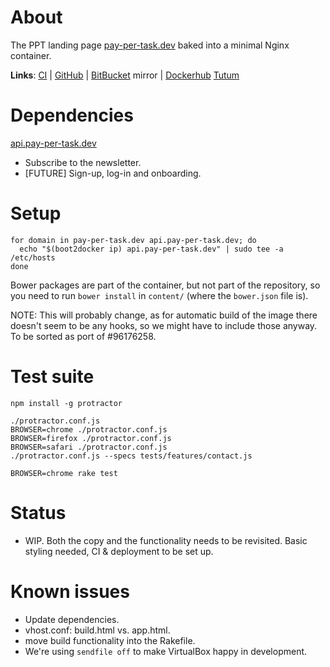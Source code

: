 # About

The PPT landing page [pay-per-task.dev](http://pay-per-task.dev) baked into a minimal Nginx container.

**Links**:
[CI](https://circleci.com/gh/botanicus/pay-per-task) |
[GitHub](https://github.com/botanicus/pay-per-task) |
[BitBucket](https://bitbucket.org/botanicus/pay-per-task.com/commits) mirror |
[Dockerhub](https://registry.hub.docker.com/builds/bitbucket/botanicus/pay-per-task.com/)
[Tutum](https://dashboard.tutum.co/node/show/76b63c37-1828-4d02-9182-8b174e578229/)

# Dependencies

[api.pay-per-task.dev](http://docs.pay-per-task.dev/webs/api.pay-per-task.dev)
  - Subscribe to the newsletter.
  - [FUTURE] Sign-up, log-in and onboarding.

# Setup

```
for domain in pay-per-task.dev api.pay-per-task.dev; do
  echo "$(boot2docker ip) api.pay-per-task.dev" | sudo tee -a /etc/hosts
done
```

Bower packages are part of the container, but not part of the repository, so you need to run `bower install` in `content/` (where the `bower.json` file is).

NOTE: This will probably change, as for automatic build of the image there doesn't seem to be any hooks, so we might have to include those anyway. To be sorted as port of #96176258.

# Test suite

```
npm install -g protractor

./protractor.conf.js
BROWSER=chrome ./protractor.conf.js
BROWSER=firefox ./protractor.conf.js
BROWSER=safari ./protractor.conf.js
./protractor.conf.js --specs tests/features/contact.js

BROWSER=chrome rake test
```

# Status

- WIP. Both the copy and the functionality needs to be revisited. Basic styling needed, CI & deployment to be set up.

# Known issues

- Update dependencies.
- vhost.conf: build.html vs. app.html.
- move build functionality into the Rakefile.
- We're using `sendfile off` to make VirtualBox happy in development.

